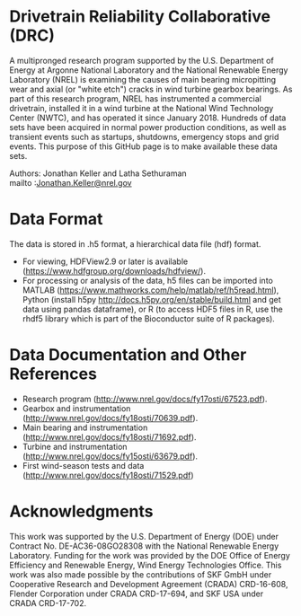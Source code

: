 # Drivetrain Reliability Collaborative (DRC)
A multipronged research program supported by the U.S. Department of Energy at Argonne National Laboratory and the National Renewable Energy Laboratory (NREL) is examining the causes of main bearing micropitting wear and axial (or "white etch") cracks in wind turbine gearbox bearings. As part of this research program, NREL has instrumented a commercial drivetrain, installed it in a wind turbine at the National Wind Technology Center (NWTC), and has operated it since January 2018. Hundreds of data sets have been acquired in normal power production conditions, as well as transient events such as startups, shutdowns, emergency stops and grid events. This purpose of this GitHub page is to make available these data sets.

Authors: Jonathan Keller and Latha Sethuraman\
mailto :<Jonathan.Keller@nrel.gov> 

# Data Format
The data is stored in .h5 format, a hierarchical data file (hdf) format. 
* For viewing, HDFView2.9 or later is available (https://www.hdfgroup.org/downloads/hdfview/). 
* For processing or analysis of the data, h5 files can be imported into MATLAB (https://www.mathworks.com/help/matlab/ref/h5read.html), Python (install h5py http://docs.h5py.org/en/stable/build.html and get data using pandas dataframe), or R (to access HDF5 files in R, use the rhdf5 library which is part of the Bioconductor suite of R packages).

# Data Documentation and Other References
* Research program (http://www.nrel.gov/docs/fy17osti/67523.pdf). 
* Gearbox and instrumentation (http://www.nrel.gov/docs/fy18osti/70639.pdf).
* Main bearing and instrumentation (http://www.nrel.gov/docs/fy18osti/71692.pdf). 
* Turbine and instrumentation (http://www.nrel.gov/docs/fy15osti/63679.pdf). 
* First wind-season tests and data (http://www.nrel.gov/docs/fy18osti/71529.pdf)

# Acknowledgments
This work was supported by the U.S. Department of Energy (DOE) under Contract No. DE-AC36-08GO28308 with the National Renewable Energy Laboratory. Funding for the work was provided by the DOE Office of Energy Efficiency and Renewable Energy, Wind Energy Technologies Office. This work was also made possible by the contributions of SKF GmbH under Cooperative Research and Development Agreement (CRADA) CRD-16-608, Flender Corporation under CRADA CRD-17-694, and SKF USA under CRADA CRD-17-702.
